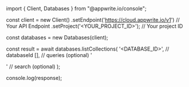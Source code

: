 import { Client, Databases } from "@appwrite.io/console";

const client = new Client()
    .setEndpoint('https://cloud.appwrite.io/v1') // Your API Endpoint
    .setProject('&lt;YOUR_PROJECT_ID&gt;'); // Your project ID

const databases = new Databases(client);

const result = await databases.listCollections(
    '<DATABASE_ID>', // databaseId
    [], // queries (optional)
    '<SEARCH>' // search (optional)
);

console.log(response);
